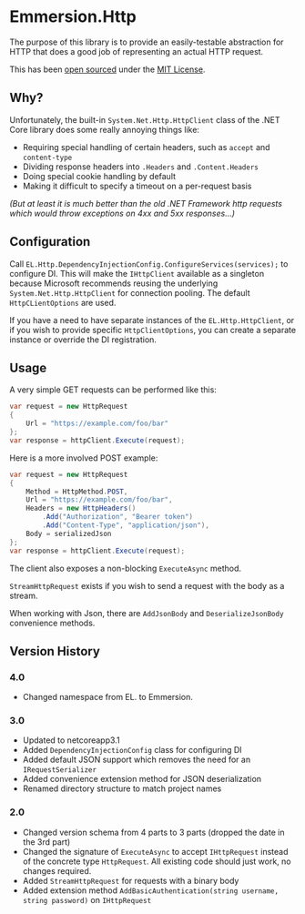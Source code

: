 # Emmersion.Http

The purpose of this library is to provide an easily-testable abstraction for HTTP that does a good job of representing an actual HTTP request.

This has been [open sourced](https://github.com/emmersion/engineering-at-emmersion#open-source)
under the [MIT License](./LICENSE).

## Why?

Unfortunately, the built-in `System.Net.Http.HttpClient` class of the .NET Core library does some really annoying things like:
* Requiring special handling of certain headers, such as `accept` and `content-type`
* Dividing response headers into `.Headers` and `.Content.Headers`
* Doing special cookie handling by default
* Making it difficult to specify a timeout on a per-request basis

_(But at least it is much better than the old .NET Framework http requests which would throw exceptions on 4xx and 5xx responses...)_

## Configuration

Call `EL.Http.DependencyInjectionConfig.ConfigureServices(services);` to configure DI.
This will make the `IHttpClient` available as a singleton because Microsoft recommends
reusing the underlying `System.Net.Http.HttpClient` for connection pooling.
The default `HttpCLientOptions` are used.

If you have a need to have separate instances of the `EL.Http.HttpClient`,
or if you wish to provide specific `HttpClientOptions`,
you can create a separate instance or override the DI registration.

## Usage

A very simple GET requests can be performed like this:
```csharp
var request = new HttpRequest
{
    Url = "https://example.com/foo/bar"
};
var response = httpClient.Execute(request);
```

Here is a more involved POST example:
```csharp
var request = new HttpRequest
{
    Method = HttpMethod.POST,
    Url = "https://example.com/foo/bar",
    Headers = new HttpHeaders()
        .Add("Authorization", "Bearer token")
        .Add("Content-Type", "application/json"),
    Body = serializedJson
};
var response = httpClient.Execute(request);
```

The client also exposes a non-blocking `ExecuteAsync` method.

`StreamHttpRequest` exists if you wish to send a request with the body as a stream.

When working with Json, there are `AddJsonBody` and `DeserializeJsonBody` convenience methods.

## Version History

### 4.0
- Changed namespace from EL. to Emmersion.

### 3.0
- Updated to netcoreapp3.1
- Added `DependencyInjectionConfig` class for configuring DI
- Added default JSON support which removes the need for an `IRequestSerializer`
- Added convenience extension method for JSON deserialization
- Renamed directory structure to match project names

### 2.0
- Changed version schema from 4 parts to 3 parts (dropped the date in the 3rd part)
- Changed the signature of `ExecuteAsync` to accept `IHttpRequest` instead of the concrete type `HttpRequest`. All existing code should just work, no changes required.
- Added `StreamHttpRequest` for requests with a binary body
- Added extension method `AddBasicAuthentication(string username, string password)` on `IHttpRequest`
